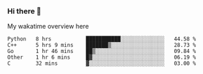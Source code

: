 ### Hi there 👋

<!--
**Jassy930/Jassy930** is a ✨ _special_ ✨ repository because its `README.md` (this file) appears on your GitHub profile.

Here are some ideas to get you started:

- 🔭 I’m currently working on ...
- 🌱 I’m currently learning ...
- 👯 I’m looking to collaborate on ...
- 🤔 I’m looking for help with ...
- 💬 Ask me about ...
- 📫 How to reach me: ...
- 😄 Pronouns: ...
- ⚡ Fun fact: ...
-->

My wakatime overview here
<!--START_SECTION:waka-->
```text
Python   8 hrs           ███████████░░░░░░░░░░░░░░   44.58 % 
C++      5 hrs 9 mins    ███████▒░░░░░░░░░░░░░░░░░   28.73 % 
Go       1 hr 46 mins    ██▒░░░░░░░░░░░░░░░░░░░░░░   09.84 % 
Other    1 hr 6 mins     █▓░░░░░░░░░░░░░░░░░░░░░░░   06.19 % 
C        32 mins         ▓░░░░░░░░░░░░░░░░░░░░░░░░   03.00 % 
```
<!--END_SECTION:waka-->
